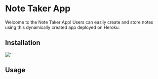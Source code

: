 # Note Taker App

Welcome to the Note Taker App! Users can easily create and store notes using this dynamically created app deployed on Heroku.

## Installation

!['']()

## Usage

